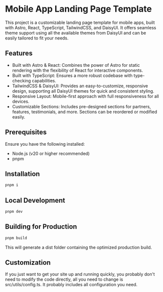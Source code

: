 # Mobile App Landing Page Template

This project is a customizable landing page template for mobile apps, built with Astro, React, TypeScript, TailwindCSS, and DaisyUI. It offers seamless theme support using all the available themes from DaisyUI and can be easily tailored to fit your needs.

## Features
- Built with Astro & React: Combines the power of Astro for static rendering with the flexibility of React for interactive components.
- Built with TypeScript: Ensures a more robust codebase with type-checking capabilities.
- TailwindCSS & DaisyUI: Provides an easy-to-customize, responsive design, supporting all DaisyUI themes for quick and consistent styling.
- Responsive Layout: Mobile-first approach with full responsiveness for all devices.
- Customizable Sections: Includes pre-designed sections for partners, features, testimonials, and more. Sections can be reordered or modified easily.

## Prerequisites
Ensure you have the following installed:

- Node.js (v20 or higher recommended)
- pnpm

## Installation
```bash
pnpm i
```

## Local Development
```bash
pnpm dev
```

## Building for Production
```bash
pnpm build
```

This will generate a dist folder containing the optimized production build.

## Customization
If you just want to get your site up and running quickly, you probably don't need to modify the code directly, all you need to change is src/utils/config.ts. It probably includes all configuration you need.

